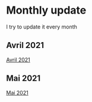 # Monthly update
I try to update it every month


## Avril 2021
[Avril 2021](Stocks7April2020/)

## Mai 2021
[Mai 2021](Stocks7Mai2021/)